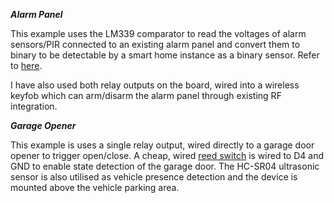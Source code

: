 ***Alarm Panel***

This example uses the LM339 comparator to read the voltages of alarm sensors/PIR connected to an existing alarm panel and convert them to binary to be detectable by a smart home instance as a binary sensor. Refer to [here](https://www.instructables.com/id/Alarm-PIR-Movement-to-Home-Automation/).

I have also used both relay outputs on the board, wired into a wireless keyfob which can arm/disarm the alarm panel through existing RF integration.


***Garage Opener***

This example is uses a single relay output, wired directly to a garage door opener to trigger open/close. A cheap, wired [reed switch](https://www.aliexpress.com/item/Hot-Sale-1-Set-High-Sensitive-White-0-5A-100V-10W-ABS-1-Set-Door-Window/32672580621.html) is wired to D4 and GND to enable state detection of the garage door. The HC-SR04 ultrasonic sensor is also utilised as vehicle presence detection and the device is mounted above the vehicle parking area.
